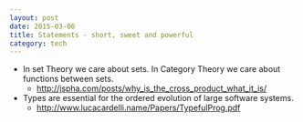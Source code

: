 ```yaml
---
layout: post
date: 2015-03-06
title: Statements - short, sweet and powerful
category: tech
---
```


* In set Theory we care about sets. In Category Theory we care about functions between sets.
    - http://jspha.com/posts/why_is_the_cross_product_what_it_is/
* Types are essential for the ordered evolution of large software systems.
    - http://www.lucacardelli.name/Papers/TypefulProg.pdf
